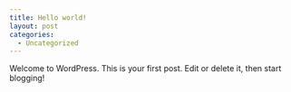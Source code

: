 ```yaml
---
title: Hello world!
layout: post
categories:
  - Uncategorized
---
```

Welcome to WordPress. This is your first post. Edit or delete it, then start blogging!
